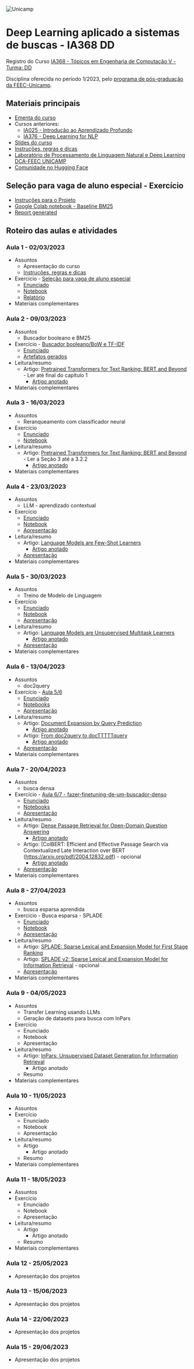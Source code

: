 ![Unicamp](logo_unicamp.png)

# Deep Learning aplicado a sistemas de buscas - IA368 DD

Registro do Curso [IA368 - Tópicos em Engenharia de Computação V - Turma: DD](https://www.cpg.feec.unicamp.br/cpg/lista/caderno_horario_show.php?id=1779)

Disciplina oferecida no período 1/2023, pelo [programa de pós-graduação da FEEC-Unicamp](https://www.fee.unicamp.br/pos-graduacao/).

## Materiais principais 
* [Ementa do curso](ementa.md)
* Cursos anteriores:
  * [IA025 - Introdução ao Aprendizado Profundo](https://github.com/leonardo3108/ia025a)
  * [IA376 - Deep Learning for NLP](https://colab.research.google.com/github/robertoalotufo/rnap/blob/master/PyTorch/0_index.ipynb)
* [Slides do curso](Slides%20do%20Curso.pdf)
* [Instruções, regras e dicas](instrucoes.md)
* [Laboratório de Processamento de Linguagem Natural e Deep Learning DCA-FEEC UNICAMP](https://sites.google.com/unicamp.br/deep-learning-nlp)
* [Comunidade no Hugging Face](https://huggingface.co/unicamp-dl)

## Seleção para vaga de aluno especial - Exercício
* [Instruções para o Projeto](selecao/exercicio-selecao.md)
* [Google Colab notebook - Baseline BM25](selecao/Baseline_BM25.ipynb)
* [Report generated](selecao/report.md)

## Roteiro das aulas e atividades

### Aula 1 - 02/03/2023
* Assuntos
  * Apresentação do curso
  * [Instruções, regras e dicas](instrucoes.md)
* Exercício - [Seleção para vaga de aluno especial](selecao#sele%C3%A7%C3%A3o-para-vaga-de-aluno-especial---exerc%C3%ADcio)
  * [Enunciado](selecao/exercicio-selecao.md)
  * [Notebook](selecao/Baseline_BM25.ipynb)
  * [Relatório](selecao/report.md)
* Materiais complementares

### Aula 2 - 09/03/2023
* Assuntos
  * Buscador booleano e BM25
* Exercício - [Buscador booleano/BoW e TF-IDF](exercicios/Aula%202/README.md)
  * [Enunciado](exercicios/Aula%202/README.md#enunciado)
  * [Artefatos gerados](exercicios/Aula%202/README.md#artefatos-gerados)
* Leitura/resumo
  * Artigo: [Pretrained Transformers for Text Ranking: BERT and Beyond](https://arxiv.org/abs/2010.06467) - Ler até final do capítulo 1
    * [Artigo anotado](artigos/Aula%202/Pretrained%20Transformers%20for%20Text%20Ranking%20-%20BERT%20and%20Beyond%20-%20anotado.pdf)	           
* Materiais complementares

### Aula 3 - 16/03/2023
* Assuntos
  * Reranqueamento com classificador neural
* Exercício
  * [Enunciado](exercicios/Aula_3/enunciado.md)
  * [Notebook](exercicios/Aula_3/Aula_3_Rerank.ipynb)
* Leitura/resumo
  * Artigo: [Pretrained Transformers for Text Ranking: BERT and Beyond](https://arxiv.org/abs/2010.06467) - Ler a Seção 3 até a 3.2.2
    * [Artigo anotado](artigos/Aula%202/Pretrained%20Transformers%20for%20Text%20Ranking%20-%20BERT%20and%20Beyond%20-%20anotado.pdf)	           
* Materiais complementares

### Aula 4 - 23/03/2023
* Assuntos
  * LLM - aprendizado contextual
* Exercício
  * [Enunciado](exercicios/Aula_4/enunciado.md)
  * [Notebook](exercicios/Aula_4/Sentiment_Analisys_with_GPT_3_1000_texts.ipynb)
  * [Apresentação](exercicios/Aula_4/Notebook%20-%20Aula%204.pptx)
* Leitura/resumo
  * Artigo: [Language Models are Few-Shot Learners](https://arxiv.org/pdf/2005.14165.pdf)
    * [Artigo anotado](artigos/Aula_4/Language%20Models%20are%20Few-Shot%20Learners%20-%20Anotado.pdf)
  * [Apresentação](artigos/Aula_4/Language_Models_are_Few-Shot_Learners.pptx)
* Materiais complementares

### Aula 5 - 30/03/2023
* Assuntos
  * Treino de Modelo de Linguagem
* Exercício
  * [Enunciado](exercicios/Aula_5/enunciado.md)
  * [Notebook](exercicios/Aula_5/Aula_5_Treino_Modelo_de_Linguagem.ipynb)
  * [Apresentação](exercicios/Aula_5/Aula%204_5%20-%20Notebook%20Treino%20Modelo%20de%20Linguagem.pptx)
* Leitura/resumo
  * Artigo: [Language Models are Unsupervised Multitask Learners](https://d4mucfpksywv.cloudfront.net/better-language-models/language_models_are_unsupervised_multitask_learners.pdf)
    * [Artigo anotado](artigos/Aula_5/language_models_are_unsupervised_multitask_learners%20-%20anotado.pdf)
  * [Apresentação](artigos/Aula_5/Language_Models_are_Unsupervised_Multitask_Learners.pptx)
* Materiais complementares

### Aula 6 - 13/04/2023
* Assuntos
  * doc2query
* Exercício - [Aula 5/6](exercicios/Aula_6/ex6.md)
  * [Enunciado](exercicios/Aula_6/ex6.md#enunciado)
  * [Notebooks](exercicios/Aula_6/ex6.md#solução---etapas)
  * [Apresentação](exercicios/Aula_6/Aula%205_6%20-%20Notebooks%20T5%20%2B%20Doc2query.pptx)
* Leitura/resumo
  * Artigo: [Document Expansion by Query Prediction](https://arxiv.org/pdf/1904.08375.pdf)
    * [Artigo anotado](artigos/Aula_6/Document%20Expansion%20by%20Query%20Prediction%20-%20Anotado.pdf)
  * Artigo: [From doc2query to docTTTTTquery](https://www.researchgate.net/profile/Rodrigo-Nogueira-19/publication/360890853_From_doc2query_to_docTTTTTquery/links/6290b0e98d19206823dfcc55/From-doc2query-to-docTTTTTquery.pdf)
    * [Artigo anotado](artigos/Aula_6/From%20doc2query%20to%20docTTTTTquery%20-%20Anotado.pdf)
  * [Apresentação](artigos/Aula_6/doc2query.pptx)
* Materiais complementares

### Aula 7 - 20/04/2023
* Assuntos
  * busca densa
* Exercício - [Aula 6/7 - fazer-finetuning-de-um-buscador-denso](exercicios/Aula_7/ex7.md)
  * [Enunciado](exercicios/Aula_7/ex7.md#enunciado---fazer-finetuning-de-um-buscador-denso)
  * [Notebooks](exercicios/Aula_7/ex7.md#solução---etapas)
  * [Apresentação](exercicios/Aula_7/Aula%206_7%20-%20Fazer%20finetuning%20de%20um%20buscador%20denso.pptx)
* Leitura/resumo
  * Artigo: [Dense Passage Retrieval for Open-Domain Question Answering](https://arxiv.org/pdf/2004.04906.pdf)
    * [Artigo anotado](artigos/Aula_7/Dense%20Passage%20Retrieval%20for%20Open-Domain%20Question%20Answering%20-%20anotado.pdf)
  * Artigo: [ColBERT: Efficient and Effective Passage Search via Contextualized Late Interaction over BERT  (https://arxiv.org/pdf/2004.12832.pdf) - opcional
    * [Artigo anotado](artigos/Aula_7/ColBERT%20-%20Eficient%20and%20Effective%20Passage%20Search%20via%20Contextualized%20Late%20Interaction%20over%20BERT%20-%20anotado.pdf)
  * [Apresentação](artigos/Aula_7/DPR+ColBERT.pptx)
* Materiais complementares

### Aula 8 - 27/04/2023
* Assuntos
  * busca esparsa aprendida
* Exercício - Busca esparsa - SPLADE
  * [Enunciado](exercicios/Aula_8/enunciado.md)
  * [Notebook](exercicios/Aula_8/Aula_8_SPLADE.ipynb)
  * [Apresentação](exercicios/Aula_8/Aula%207_8%20-%20Notebook%20-%20SPLADE.pptx)
* Leitura/resumo
  * Artigo: [SPLADE: Sparse Lexical and Expansion Model for First Stage Ranking](https://arxiv.org/pdf/2107.05720.pdf)
  * Artigo: [SPLADE v2: Sparse Lexical and Expansion Model for Information Retrieval](https://arxiv.org/pdf/2109.10086.pdf) - opcional
  * [Apresentação](artigos/Aula_8/SPLADE.pptx)
* Materiais complementares

### Aula 9 - 04/05/2023
* Assuntos
  * Transfer Learning usando LLMs
  * Geração de datasets para busca com InPars
* Exercício
  * Enunciado
  * Notebook
  * Apresentação
* Leitura/resumo
  * Artigo: [InPars: Unsupervised Dataset Generation for Information Retrieval](https://www.researchgate.net/profile/Rodrigo-Nogueira-19/publication/361828630_InPars_Unsupervised_Dataset_Generation_for_Information_Retrieval/links/6373aac4431b1f53009e16a5/InPars-Unsupervised-Dataset-Generation-for-Information-Retrieval.pdf)
    * Artigo anotado
  * Resumo
* Materiais complementares

### Aula 10 - 11/05/2023
* Assuntos
* Exercício
  * Enunciado
  * Notebook
  * Apresentação
* Leitura/resumo
  * Artigo
    * Artigo anotado
  * Resumo
* Materiais complementares

### Aula 11 - 18/05/2023
* Assuntos
* Exercício
  * Enunciado
  * Notebook
  * Apresentação
* Leitura/resumo
  * Artigo
    * Artigo anotado
  * Resumo
* Materiais complementares

### Aula 12 - 25/05/2023
* Apresentação dos projetos

### Aula 13 - 15/06/2023
* Apresentação dos projetos

### Aula 14 - 22/06/2023
* Apresentação dos projetos

### Aula 15 - 29/06/2023
* Apresentação dos projetos
